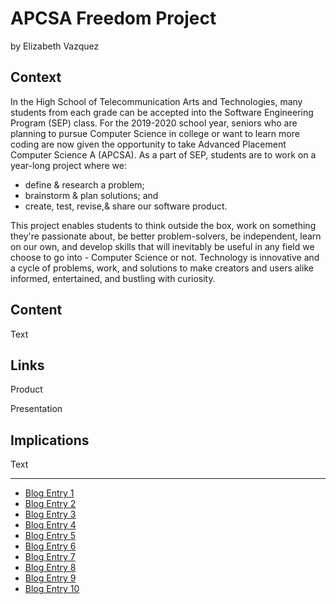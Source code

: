 # APCSA Freedom Project
by Elizabeth Vazquez

## Context
In the High School of Telecommunication Arts and Technologies, many students from each
grade can be accepted into the Software Engineering Program (SEP) class. For the 2019-2020
school year, seniors who are planning to pursue Computer Science in college or want to learn
more coding are now given the opportunity to take Advanced Placement Computer Science A
(APCSA). As a part of SEP, students are to work on a year-long project where we:
* define & research a problem;
* brainstorm & plan solutions; and
* create, test, revise,& share our software product.

This project enables students to think outside the box, work on something they're passionate
about, be better problem-solvers, be independent, learn on our own, and develop skills that
will inevitably be useful in any field we choose to go into - Computer Science or not.
Technology is innovative and a cycle of problems, work, and solutions to make creators and
users alike informed, entertained, and bustling with curiosity.

## Content
Text

## Links

Product

Presentation

## Implications
Text

---

* [Blog Entry 1](entries/entry01.md)
* [Blog Entry 2](entries/entry02.md)
* [Blog Entry 3](entries/entry03.md)
* [Blog Entry 4](entries/entry04.md)
* [Blog Entry 5](entries/entry05.md)
* [Blog Entry 6](entries/entry06.md)
* [Blog Entry 7](entries/entry07.md)
* [Blog Entry 8](entries/entry08.md)
* [Blog Entry 9](entries/entry09.md)
* [Blog Entry 10](entries/entry10.md)